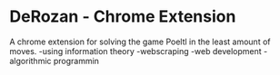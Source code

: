 # DeRozan - Chrome Extension
A chrome extension for solving the game Poeltl in the least amount of moves.
-using information theory
-webscraping
-web development
-algorithmic programmin
